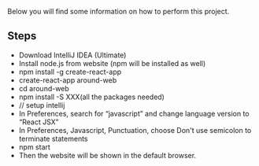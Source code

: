 Below you will find some information on how to perform this project.<br>

## Steps

- Download IntelliJ IDEA (Ultimate)
- Install node.js from website (npm will be installed as well)
- npm install -g create-react-app
- create-react-app around-web
- cd around-web
- npm install -S XXX(all the packages needed)
- // setup intellij
- In Preferences, search for “javascript” and change language version to “React JSX”
- In Preferences, Javascript, Punctuation, choose Don't use  semicolon to terminate statements
- npm start
- Then the website will be shown in the default browser.

